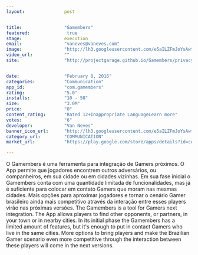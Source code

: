 ```yaml
---
layout:               post


title:                "Gamembers"
featured:              true
stage:                execution
email:                "vaneves@vaneves.com"
image:                "http://lh3.googleusercontent.com/e5aILZFmJoYsAwtSY1_9UdESsauqyGvQhhMyQg4s_-Hec8b0FJL7vbZ43iS4KFxRPIE=w300"
video_url:            ""
site:                 "http://projectgarage.github.io/Gamembers/privacy/"


date:                 "February 8, 2016"
categories:           "Communication"
app_id:               "com.gamembers"
rating:               "5.0"
installs:             "10 - 50"
size:                 "3.0M"
price:                "0"
content_rating:       "Rated 12+Inappropriate LanguageLearn more"
votes:                "6"
developer:            "Van Neves"
banner_icon_url:      "http://lh3.googleusercontent.com/e5aILZFmJoYsAwtSY1_9UdESsauqyGvQhhMyQg4s_-Hec8b0FJL7vbZ43iS4KFxRPIE=w300"
category_url:         "COMMUNICATION"
market_url:           "https://play.google.com/store/apps/details?id=com.gamembers&hl=en"

---
```

O Gamembers é uma ferramenta para integração de Gamers próximos. O App permite que jogadores encontrem outros adversários, ou companheiros, em sua cidade ou em cidades vizinhas. Em sua fase inicial o Gamembers conta com uma quantidade limitada de funcionalidades, mas já é suficiente para colocar em contato Gamers que moram nas mesmas cidades. Mais opções para aproximar jogadores e tornar o cenário Gamer brasileiro ainda mais competitivo através da interação entre esses players virão nas próximas versões. The Gamembers is a tool for Gamers next integration. The App allows players to find other opponents, or partners, in your town or in nearby cities. In its initial phase the Gamembers has a limited amount of features, but it's enough to put in contact Gamers who live in the same cities. More options to bring players and make the Brazilian Gamer scenario even more competitive through the interaction between these players will come in the next versions. 
